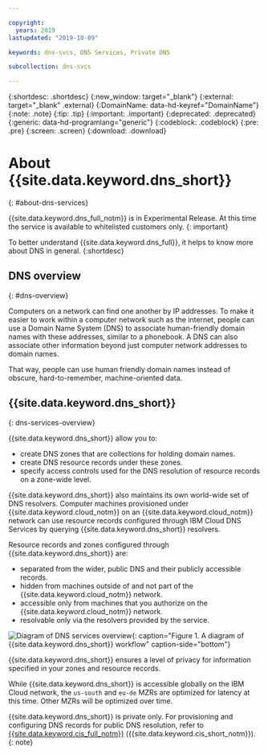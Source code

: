 ```yaml
---

copyright:
  years: 2019
lastupdated: "2019-10-09"

keywords: dns-svcs, DNS Services, Private DNS

subcollection: dns-svcs

---
```



{:shortdesc: .shortdesc}
{:new_window: target="_blank"}
{:external: target="_blank" .external}
{:DomainName: data-hd-keyref="DomainName"}
{:note: .note}
{:tip: .tip}
{:important: .important}
{:deprecated: .deprecated}
{:generic: data-hd-programlang="generic"}
{:codeblock: .codeblock}
{:pre: .pre}
{:screen: .screen}
{:download: .download}

# About {{site.data.keyword.dns_short}}
{: #about-dns-services}

{{site.data.keyword.dns_full_notm}} is in Experimental Release. At this time the service is available to whitelisted customers only.
{: important}

To better understand {{site.data.keyword.dns_full}}, it helps to know more about DNS in general.
{:shortdesc}

## DNS overview
{: #dns-overview}

Computers on a network can find one another by IP addresses. To make it easier to work within a computer network such as the internet, people can use a Domain Name System (DNS) to associate human-friendly domain names with these addresses, similar to a phonebook. A DNS can also associate other information beyond just computer network addresses to domain names.

That way, people can use human friendly domain names instead of obscure, hard-to-remember, machine-oriented data.

## {{site.data.keyword.dns_short}}
{: dns-services-overview}

{{site.data.keyword.dns_short}} allow you to:
  * create DNS zones that are collections for holding domain names.
  * create DNS resource records under these zones.
  * specify access controls used for the DNS resolution of resource records on a zone-wide level.

{{site.data.keyword.dns_short}} also maintains its own world-wide set of DNS resolvers. Computer machines provisioned under {{site.data.keyword.cloud_notm}} on an {{site.data.keyword.cloud_notm}} network can use resource records configured through IBM Cloud DNS Services by querying {{site.data.keyword.dns_short}} resolvers.

Resource records and zones configured through {{site.data.keyword.dns_short}} are:
  * separated from the wider, public DNS and their publicly accessible records.
  * hidden from machines outside of and not part of the {{site.data.keyword.cloud_notm}} network.
  * accessible only from machines that you authorize on the {{site.data.keyword.cloud_notm}} network.
  * resolvable only via the resolvers provided by the service.


![Diagram of DNS services overview](images/dns-svcs-overview.png "Diagram of {{site.data.keyword.dns_short}} overview"){: caption="Figure 1. A diagram of {{site.data.keyword.dns_short}} workflow" caption-side="bottom"}


{{site.data.keyword.dns_short}} ensures a level of privacy for information specified in your zones and resource records.

While {{site.data.keyword.dns_short}} is accessible globally on the IBM Cloud network, the `us-south` and `eu-de` MZRs are optimized for latency at this time. Other MZRs will be optimized over time.

{{site.data.keyword.dns_short}} is private only. For provisioning and configuring DNS records for public DNS resolution, refer to [{{site.data.keyword.cis_full_notm}}](/docs/infrastructure/cis?topic=cis-about-ibm-cloud-internet-services-cis) ({{site.data.keyword.cis_short_notm}}).
{: note}

